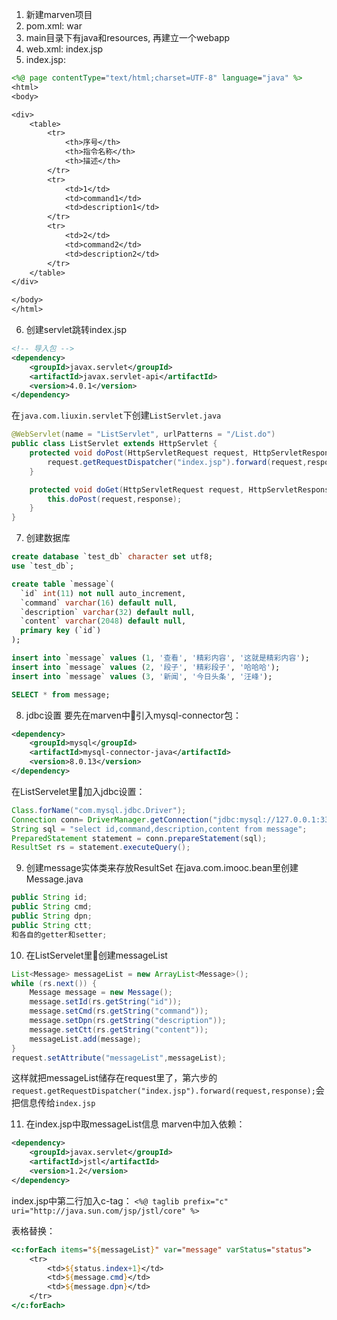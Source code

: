 1. 新建marven项目
2. pom.xml: <packaging>war</packaging>
3. main目录下有java和resources, 再建立一个webapp
4. web.xml: <welcome-file>index.jsp</welcome-file>
5. index.jsp: 
```jsp
<%@ page contentType="text/html;charset=UTF-8" language="java" %>
<html>
<body>

<div>
    <table>
        <tr>
            <th>序号</th>
            <th>指令名称</th>
            <th>描述</th>
        </tr>
        <tr>
            <td>1</td>
            <td>command1</td>
            <td>description1</td>
        </tr>
        <tr>
            <td>2</td>
            <td>command2</td>
            <td>description2</td>
        </tr>
    </table>
</div>

</body>
</html>
```
6. 创建servlet跳转index.jsp

```xml
<!-- 导入包 -->
<dependency>
    <groupId>javax.servlet</groupId>
    <artifactId>javax.servlet-api</artifactId>
    <version>4.0.1</version>
</dependency>
```

在`java.com.liuxin.servlet`下创建`ListServlet.java`

```java
@WebServlet(name = "ListServlet", urlPatterns = "/List.do")
public class ListServlet extends HttpServlet {
    protected void doPost(HttpServletRequest request, HttpServletResponse response) throws ServletException, IOException {
        request.getRequestDispatcher("index.jsp").forward(request,response);
    }

    protected void doGet(HttpServletRequest request, HttpServletResponse response) throws ServletException, IOException {
        this.doPost(request,response);
    }
}
```

7. 创建数据库
```sql
create database `test_db` character set utf8;
use `test_db`;

create table `message`(
  `id` int(11) not null auto_increment,
  `command` varchar(16) default null,
  `description` varchar(32) default null,
  `content` varchar(2048) default null,
  primary key (`id`)
);

insert into `message` values (1, '查看', '精彩内容', '这就是精彩内容');
insert into `message` values (2, '段子', '精彩段子', '哈哈哈');
insert into `message` values (3, '新闻', '今日头条', '汪峰');

SELECT * from message;
```

8. jdbc设置
要先在marven中引入mysql-connector包：
```xml
<dependency>
    <groupId>mysql</groupId>
    <artifactId>mysql-connector-java</artifactId>
    <version>8.0.13</version>
</dependency>
```
在ListServelet里加入jdbc设置：
```java
Class.forName("com.mysql.jdbc.Driver");
Connection conn= DriverManager.getConnection("jdbc:mysql://127.0.0.1:3306/test_db","root","307715");
String sql = "select id,command,description,content from message";
PreparedStatement statement = conn.prepareStatement(sql);
ResultSet rs = statement.executeQuery();
```

9. 创建message实体类来存放ResultSet
在java.com.imooc.bean里创建Message.java
```java
public String id;
public String cmd;
public String dpn;
public String ctt;
和各自的getter和setter;
```

10. 在ListServelet里创建messageList
```java
List<Message> messageList = new ArrayList<Message>();
while (rs.next()) {
    Message message = new Message();
    message.setId(rs.getString("id"));
    message.setCmd(rs.getString("command"));
    message.setDpn(rs.getString("description"));
    message.setCtt(rs.getString("content"));
    messageList.add(message);
}
request.setAttribute("messageList",messageList);
```
这样就把messageList储存在request里了，第六步的`request.getRequestDispatcher("index.jsp").forward(request,response);`会把信息传给`index.jsp`

11. 在index.jsp中取messageList信息
marven中加入依赖：
```xml
<dependency>
    <groupId>javax.servlet</groupId>
    <artifactId>jstl</artifactId>
    <version>1.2</version>
</dependency>
```

index.jsp中第二行加入c-tag：
`<%@ taglib prefix="c" uri="http://java.sun.com/jsp/jstl/core" %>`

表格替换：
```jsp
<c:forEach items="${messageList}" var="message" varStatus="status">
    <tr>
        <td>${status.index+1}</td>
        <td>${message.cmd}</td>
        <td>${message.dpn}</td>
    </tr>
</c:forEach>
```

